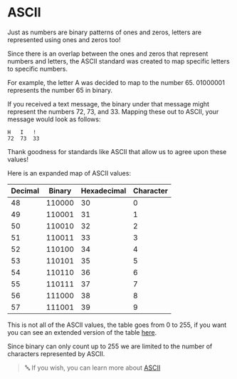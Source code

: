 # ASCII

Just as numbers are binary patterns of ones and zeros, letters are represented using ones and zeros too!

Since there is an overlap between the ones and zeros that represent numbers and letters, the ASCII standard was created to map specific letters to specific numbers.

For example, the letter A was decided to map to the number 65. 01000001 represents the number 65 in binary.

If you received a text message, the binary under that message might represent the numbers 72, 73, and 33. Mapping these out to ASCII, your message would look as follows:

```text
H   I   !
72  73  33
```

Thank goodness for standards like ASCII that allow us to agree upon these values!

Here is an expanded map of ASCII values:

| Decimal | Binary | Hexadecimal | Character |
|---------|--------|-------------|-----------|
| 48      | 110000 | 30          | 0         |
| 49      | 110001 | 31          | 1         |
| 50      | 110010 | 32          | 2         |
| 51      | 110011 | 33          | 3         |
| 52      | 110100 | 34          | 4         |
| 53      | 110101 | 35          | 5         |
| 54      | 110110 | 36          | 6         |
| 55      | 110111 | 37          | 7         |
| 56      | 111000 | 38          | 8         |
| 57      | 111001 | 39          | 9         |


This is not all of the ASCII values, the table goes from 0 to 255, if you want you can see an extended version of the table [here](./ascii-table.md).

Since binary can only count up to 255 we are limited to the number of characters represented by ASCII.

> 🔤 If you wish, you can learn more about [ASCII](https://en.wikipedia.org/wiki/ASCII)